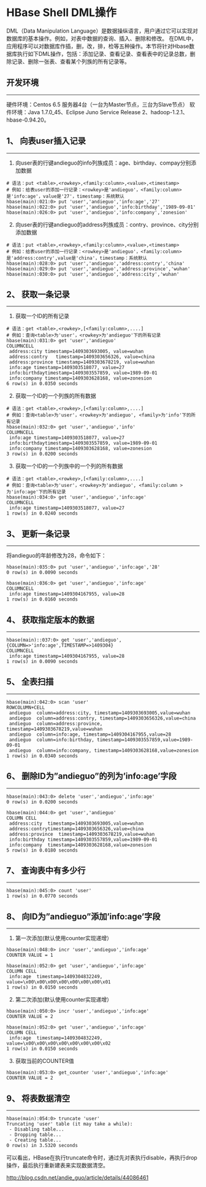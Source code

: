 # HBase Shell DML操作

DML（Data Manipulation Language）是数据操纵语言，用户通过它可以实现对数据库的基本操作。例如，对表中数据的查询、插入、删除和修改。 在DML中，应用程序可以对数据库作插，删，改，排，检等五种操作。本节将针对Hbase数据库执行如下DML操作，包括：添加记录、查看记录、查看表中的记录总数，删除记录、删除一张表、查看某个列族的所有记录等。 


## 开发环境

------

硬件环境：Centos 6.5 服务器4台（一台为Master节点，三台为Slave节点） 
软件环境：Java 1.7.0_45、Eclipse Juno Service Release 2、hadoop-1.2.1、hbase-0.94.20。

## 1、 向表user插入记录

------

1) 向user表的行键andieguo的info列族成员：age、birthday、compay分别添加数据

```
# 语法：put <table>,<rowkey>,<family:column>,<value>,<timestamp>
# 例如：给表user的添加一行记录：<rowkey>是'andieguo'，<family:column>是'info:age'，value是'27'，timestamp：系统默认
hbase(main):021:0> put 'user','andieguo','info:age','27'
hbase(main):022:0> put 'user','andieguo','info:birthday','1989-09-01'
hbase(main):026:0> put 'user','andieguo','info:company','zonesion' 
```

2) 向user表的行键andieguo的address列族成员：contry、province、city分别添加数据

```
# 语法：put <table>,<rowkey>,<family:column>,<value>,<timestamp>
# 例如：给表user的添加一行记录：<rowkey>是'andieguo'，<family:column>是'address:contry',value是'china'，timestamp：系统默认
hbase(main):028:0> put 'user','andieguo','address:contry','china'
hbase(main):029:0> put 'user','andieguo','address:province','wuhan'
hbase(main):030:0> put 'user','andieguo','address:city','wuhan' 
```

## 2、 获取一条记录

------

1) 获取一个ID的所有记录

```
# 语法：get <table>,<rowkey>,[<family:column>,....]
# 例如：查询<table>为'user'，<rowkey>为'andieguo'下的所有记录
hbase(main):031:0> get 'user','andieguo'
COLUMNCELL  
 address:city timestamp=1409303693005, value=wuhan  
 address:contry   timestamp=1409303656326, value=china  
 address:province timestamp=1409303678219, value=wuhan  
 info:age timestamp=1409303518077, value=27 
 info:birthdaytimestamp=1409303557859, value=1989-09-01 
 info:company timestamp=1409303628168, value=zonesion   
6 row(s) in 0.0350 seconds 
```

2) 获取一个ID的一个列族的所有数据

```
# 语法：get <table>,<rowkey>,[<family:column>,....]
# 例如：查询<table>为'user'，<rowkey>为'andieguo', <family>为'info'下的所有记录
hbase(main):032:0> get 'user','andieguo','info'
COLUMNCELL  
 info:age timestamp=1409303518077, value=27 
 info:birthdaytimestamp=1409303557859, value=1989-09-01 
 info:company timestamp=1409303628168, value=zonesion   
3 row(s) in 0.0200 seconds 
```

3) 获取一个ID的一个列族中的一个列的所有数据

```
# 语法：get <table>,<rowkey>,[<family:column>,....]
# 例如：查询<table>为'user'，<rowkey>为'andieguo', <family:column >为'info:age'下的所有记录
hbase(main):034:0> get 'user','andieguo','info:age'
COLUMNCELL  
 info:age timestamp=1409303518077, value=27 
1 row(s) in 0.0240 seconds 
```

## 3、 更新一条记录

------

将andieguo的年龄修改为28，命令如下：

```
hbase(main):035:0> put 'user','andieguo','info:age','28'
0 row(s) in 0.0090 seconds

hbase(main):036:0> get 'user','andieguo','info:age'
COLUMNCELL  
 info:age timestamp=1409304167955, value=28 
1 row(s) in 0.0160 seconds 
```

## 4、 获取指定版本的数据

------

```
hbase(main)::037:0> get 'user','andieguo',{COLUMN=>'info:age',TIMESTAMP=>1409304}
COLUMNCELL  
 info:age timestamp=1409304167955, value=28 
1 row(s) in 0.0090 seconds 
```

## 5、 全表扫描

------

```
hbase(main):042:0> scan 'user'
ROWCOLUMN+CELL
 andieguo  column=address:city, timestamp=1409303693005,value=wuhan
 andieguo  column=address:contry, timestamp=1409303656326,value=china   
 andieguo  column=address:province, timestamp=1409303678219,value=wuhan   
 andieguo  column=info:age, timestamp=1409304167955,value=28   
 andieguo  column=info:birthday, timestamp=1409303557859,value=1989-09-01
 andieguo  column=info:company, timestamp=1409303628168,value=zonesion   
1 row(s) in 0.0340 seconds 
```

## 6、 删除ID为”andieguo”的列为’info:age’字段

------

```
hbase(main):043:0> delete 'user','andieguo','info:age'
0 row(s) in 0.0200 seconds

hbase(main):044:0> get 'user','andieguo'
COLUMN CELL   
 address:city  timestamp=1409303693005,value=wuhan 
 address:contrytimestamp=1409303656326,value=china  
 address:province  timestamp=1409303678219,value=wuhan 
 info:birthday timestamp=1409303557859,value=1989-09-01  
 info:company  timestamp=1409303628168,value=zonesion
5 row(s) in 0.0180 seconds 
```

## 7、 查询表中有多少行

------

```
hbase(main):045:0> count 'user'
1 row(s) in 0.0770 seconds 
```

## 8、 向ID为”andieguo”添加’info:age’字段

------

1) 第一次添加(默认使用counter实现递增）

```
hbase(main):048:0> incr 'user','andieguo','info:age'
COUNTER VALUE = 1

hbase(main):052:0> get 'user','andieguo','info:age'
COLUMN CELL   
 info:age  timestamp=1409304832249, value=\x00\x00\x00\x00\x00\x00\x00\x01   
1 row(s) in 0.0150 seconds 
```

2) 第二次添加(默认使用counter实现递增）

```
hbase(main):050:0> incr 'user','andieguo','info:age'
COUNTER VALUE = 2

hbase(main):052:0> get 'user','andieguo','info:age'
COLUMN CELL   
 info:age  timestamp=1409304832249, value=\x00\x00\x00\x00\x00\x00\x00\x02
1 row(s) in 0.0150 seconds 
```

3) 获取当前的COUNTER值

```
hbase(main):053:0> get_counter 'user','andieguo','info:age'
COUNTER VALUE = 2 
```

## 9、 将表数据清空

------

```
hbase(main):054:0> truncate 'user'
Truncating 'user' table (it may take a while):
 - Disabling table...
 - Dropping table...
 - Creating table...
0 row(s) in 3.5320 seconds 
```

可以看出，HBase在执行truncate命令时，通过先对表执行disable，再执行drop操作，最后执行重新建表来实现数据清空。







http://blog.csdn.net/andie_guo/article/details/44086461